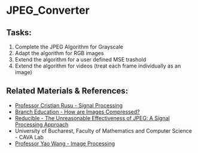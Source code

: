 # JPEG_Converter

## Tasks:
1. Complete the JPEG Algorithm for Grayscale
2. Adapt the algorithm for RGB images
3. Extend the algorithm for a user defined MSE trashold
4. Extend the algorithm for videos (treat each frame individually as an image)


## Related Materials & References:
- [Professor Cristian Rusu - Signal Processing](https://cs.unibuc.ro/~crusu/ps/index.html)
- [Branch Education - How are Images Compressed?](https://www.youtube.com/watch?v=Kv1Hiv3ox8I&ab_channel=BranchEducation)
- [Reducible - The Unreasonable Effectiveness of JPEG: A Signal Processing Approach](https://www.youtube.com/watch?v=0me3guauqOU&t=1438s&ab_channel=Reducible)
- University of Bucharest, Faculty of Mathematics and Computer Science - CAVA Lab
- [Professor Yao Wang - Image Processing](https://eeweb.engineering.nyu.edu/~yao/EL5123/)
